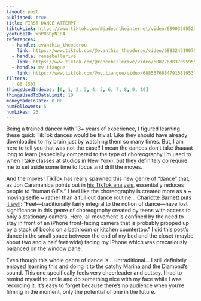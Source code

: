 ```yaml
---
layout: post
published: true
title: FIRST DANCE ATTEMPT
tiktokLink: https://www.tiktok.com/@jadeontheinternet/video/6890359552341036294
youtubeID: WnPRSDpNJR4
references:
  - handle: evanthia_theodorou
    link: https://www.tiktok.com/@evanthia_theodorou/video/6883245190799215878?sender_device=pc&sender_web_id=6891999718790268421&is_from_webapp=1
  - handle: reneebellerive
    link: https://www.tiktok.com/@reneebellerive/video/6882763837095955713?sender_device=pc&sender_web_id=6891999718790268421&is_from_webapp=1
  - handle: mv.tiangue
    link: https://www.tiktok.com/@mv.tiangue/video/6885376684791581953?sender_device=pc&sender_web_id=6891999718790268421&is_from_webapp=1
filters:
  - G6 (50)
thingsUsedIndexes: [0, 1, 2, 3, 4, 5, 6, 7, 8, 9, 10]
thingsUsedToDateLimit: 10
moneyMadeToDate: 0.00
numFollowers: 5
numLikes: 23
---
```


Being a trained dancer with 13+ years of experience, I figured learning these quick TikTok dances would be trivial. Like they should have already downloaded to my brain just by watching them so many times. But, I am here to tell you that was not the case!! I mean the dances don’t take thaaaat long to learn (especially compared to the type of choreography I’m used to when I take classes at studios in New York), but they definitely do require me to set aside some time to focus and drill the moves.

And the moves! TikTok has really spawned this new genre of “dance” that, as Jon Caramanica points out in [his TikTok analysis](https://www.nytimes.com/interactive/2019/10/10/arts/TIK-TOK.html), essentially reduces people to “human GIFs.” I feel like the choreography is created more as a ~ moving selfie ~ rather than a full out dance routine… [Charlotte Barnett puts it well](https://observer.com/2020/01/tiktok-dance-moves-choreography-history/): "Feet—traditionally fairly integral to the notion of dance—have lost significance in this genre of choreography created by teens with access to only a stationary camera. Here, all movement is confined by the need to stay in front of an iPhone front-facing camera that is probably propped up by a stack of books on a bathroom or kitchen countertop." I did this post’s dance in the small space between the end of my bed and the closet (maybe about two and a half feet wide) facing my iPhone which was precariously balanced on the window pane.

Even though this whole genre of dance is… untraditional... I still definitely enjoyed learning this and doing it to the catchy Marina and the Diamond’s sound. This one specifically feels very cheerleader and cutsey. I had to remind myself to smile and do something nice with my face while I was recording it. It’s easy to forget because there’s no audience when you’re filming in the moment, only the potential of one in the future.
